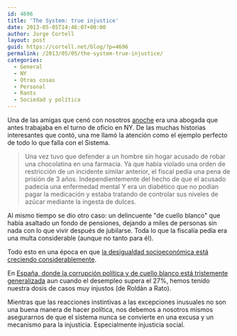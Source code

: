```yaml
---
id: 4696
title: 'The System: true injustice'
date: 2013-05-05T14:46:07+00:00
author: Jorge Cortell
layout: post
guid: https://cortell.net/blog/?p=4696
permalink: /2013/05/05/the-system-true-injustice/
categories:
  - General
  - NY
  - Otras cosas
  - Personal
  - Rants
  - Sociedad y polí­tica
---
```

Una de las amigas que cenó con nosotros <a title="https://cortell.net/blog/es/2013/05/ny-shorewalkers-the-great-saunter-2013/" href="https://cortell.net/blog/es/2013/05/ny-shorewalkers-the-great-saunter-2013/" target="_blank">anoche</a> era una abogada que antes trabajaba en el turno de oficio en NY. De las muchas historias interesantes que contó, una me llamó la atención como el ejemplo perfecto de todo lo que falla con el Sistema.

> Una vez tuvo que defender a un hombre sin hogar acusado de robar una chocolatina en una farmacia. Ya que había violado una orden de restricción de un incidente similar anterior, el fiscal pedía una pena de prisión de 3 años. Independientemente del hecho de que el acusado padecía una enfermedad mental Y era un diabético que no podían pagar la medicación y estaba tratando de controlar sus niveles de azúcar mediante la ingesta de dulces.

Al mismo tiempo se dio otro caso: un delincuente "de cuello blanco" que había asaltado un fondo de pensiones, dejando a miles de personas sin nada con lo que vivir después de jubilarse. Toda lo que la fiscalía pedía era una multa considerable (aunque no tanto para él).

Todo esto en una época en que <a title="https://scholar.google.com/scholar?q=increasing+socioeconomic+inequality&hl=en&as_sdt=0&as_vis=1&oi=scholart&sa=X&ei=UaeGUYyCC9TF4APJi4DYCw&ved=0CDIQgQMwAA" href="https://scholar.google.com/scholar?q=increasing+socioeconomic+inequality&hl=en&as_sdt=0&as_vis=1&oi=scholart&sa=X&ei=UaeGUYyCC9TF4APJi4DYCw&ved=0CDIQgQMwAA" target="_blank">la desigualdad socioeconómica está creciendo considerablemente</a>.

En <a title="https://www.nytimes.com/2013/05/05/world/europe/in-lean-years-after-boom-spains-graft-laid-bare.html" href="https://www.nytimes.com/2013/05/05/world/europe/in-lean-years-after-boom-spains-graft-laid-bare.html" target="_blank">España, donde la corrupción política y de cuello blanco está tristemente generalizada</a> aun cuando el desempleo supera el 27%, hemos tenido nuestra dosis de casos muy injustos (de Roldán a Rato).

Mientras que las reacciones instintivas a las excepciones inusuales no son una buena manera de hacer política, nos debemos a nosotros mismos asegurarnos de que el sistema nunca se convierte en una excusa y un mecanismo para la injusticia. Especialmente injusticia social.